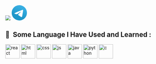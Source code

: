 <img src="https://capsule-render.vercel.app/api?&type=wave&color=auto&height=300&section=header&text=Hello%20World!&fontSize=90" />
<svg width="48" height="48" viewBox="0 0 48 48" fill="none" xmlns="http://www.w3.org/2000/svg">
<path d="M24 48C37.2548 48 48 37.2548 48 24C48 10.7452 37.2548 0 24 0C10.7452 0 0 10.7452 0 24C0 37.2548 10.7452 48 24 48Z" fill="url(#paint0_linear)"/>
<path d="M8.93822 25.174C11.7438 23.6286 14.8756 22.3388 17.8018 21.0424C22.836 18.919 27.8902 16.8324 32.9954 14.8898C33.9887 14.5588 35.7734 14.2351 35.9484 15.7071C35.8526 17.7907 35.4584 19.8621 35.188 21.9335C34.5017 26.4887 33.7085 31.0283 32.935 35.5685C32.6685 37.0808 30.774 37.8637 29.5618 36.8959C26.6486 34.9281 23.713 32.9795 20.837 30.9661C19.8949 30.0088 20.7685 28.6341 21.6099 27.9505C24.0093 25.5859 26.5539 23.5769 28.8279 21.0901C29.4413 19.6088 27.6289 20.8572 27.0311 21.2397C23.7463 23.5033 20.5419 25.9051 17.0787 27.8945C15.3097 28.8683 13.2479 28.0361 11.4797 27.4927C9.89428 26.8363 7.57106 26.175 8.93806 25.1741L8.93822 25.174Z" fill="white"/>
<defs>
<linearGradient id="paint0_linear" x1="18.0028" y1="2.0016" x2="6.0028" y2="30" gradientUnits="userSpaceOnUse">
<stop stop-color="#37AEE2"/>
<stop offset="1" stop-color="#1E96C8"/>
</linearGradient>
</defs>
</svg>
<h2> 🚀 &nbsp;Some Language I Have Used and Learned : </h2>
<p align="left">
<img src="https://cdn.jsdelivr.net/gh/devicons/devicon/icons/react/react-original.svg" alt="react" width="45" height="45"/>
<img src="https://cdn.jsdelivr.net/gh/devicons/devicon/icons/html5/html5-original.svg" alt="html" width="45" height="45"/>
<img src="https://cdn.jsdelivr.net/gh/devicons/devicon/icons/css3/css3-original.svg" alt="css" width="45" height="45"/>        
<img src="https://cdn.jsdelivr.net/gh/devicons/devicon/icons/javascript/javascript-original.svg" alt="js" width="45" height="45"/>
<img src="https://cdn.jsdelivr.net/gh/devicons/devicon/icons/java/java-original.svg" alt="java" width="45" height="45"/>
<img src="https://cdn.jsdelivr.net/gh/devicons/devicon/icons/python/python-original.svg" alt="python" width="45" height="45"/>
<img src="https://cdn.jsdelivr.net/gh/devicons/devicon/icons/c/c-original.svg" alt="c" width="45" height="45"/>         
</p>
